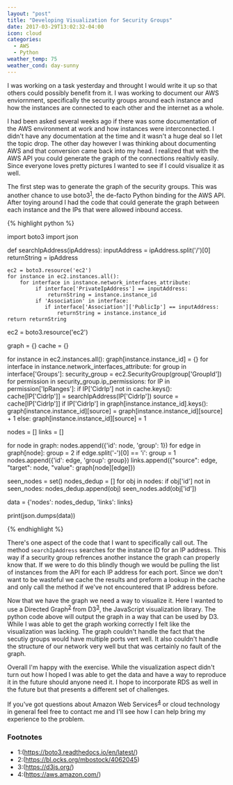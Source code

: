 ```yaml
---
layout: "post"
title: "Developing Visualization for Security Groups"
date: 2017-03-29T13:02:32-04:00
icon: cloud
categories:
  - AWS
  - Python
weather_temp: 75
weather_cond: day-sunny
---
```


I was working on a task yesterday and throught I would write it up so that others could possibly benefit from it. I was working to document our AWS enviornment, specifically the security groups around each instance and how the instances are connected to each other and the internet as a whole.

I had been asked several weeks ago if there was some documentation of the AWS environment at work and how instances were interconnected. I didn't have any documentation at the time and it wasn't a huge deal so I let the topic drop. The other day however I was thinking about documenting AWS and that conversion came back into my head. I realized that with the AWS API you could generate the graph of the connections realtivly easily. Since everyone loves pretty pictures I wanted to see if I could visualize it as well.

The first step was to generate the graph of the security groups. This was another chance to use boto3<sup>[1](#footnote1)</sup>, the de-facto Python binding for the AWS API. After toying around I had the code that could generate the graph between each instance and the IPs that were allowed inbound access.

{% highlight python %}

import boto3
import json

def searchIpAddress(ipAddress):
    inputAddress = ipAddress.split('/')[0]
    returnString = ipAddress

    ec2 = boto3.resource('ec2')
    for instance in ec2.instances.all():
        for interface in instance.network_interfaces_attribute:
             if interface['PrivateIpAddress'] == inputAddress:
                 returnString = instance.instance_id
             if 'Association' in interface:
                if interface['Association']['PublicIp'] == inputAddress:
                    returnString = instance.instance_id
    return returnString

ec2 = boto3.resource('ec2')

graph = {}
cache = {}

for instance in ec2.instances.all():
    graph[instance.instance_id] = {}
    for interface in instance.network_interfaces_attribute:
        for group in interface['Groups']:
            security_group = ec2.SecurityGroup(group['GroupId'])
            for permission in security_group.ip_permissions:
                for IP in permission['IpRanges']:
                    if IP['CidrIp'] not in cache.keys():
                        cache[IP['CidrIp']] = searchIpAddress(IP['CidrIp'])
                    source = cache[IP['CidrIp']]
                    if IP['CidrIp'] in graph[instance.instance_id].keys():
                        graph[instance.instance_id][source] = graph[instance.instance_id][source] + 1
                    else:
                        graph[instance.instance_id][source] = 1

nodes = []
links = []

for node in graph:
    nodes.append({'id': node, 'group': 1})
    for edge in graph[node]:
        group = 2
        if edge.split('-')[0] == 'i':
            group = 1
        nodes.append({'id': edge, 'group': group})
        links.append({"source": edge, "target": node, "value": graph[node][edge]})

seen_nodes = set()
nodes_dedup = []
for obj in nodes:
    if obj['id'] not in seen_nodes:
        nodes_dedup.append(obj)
        seen_nodes.add(obj['id'])

data = {'nodes': nodes_dedup, 'links': links}

print(json.dumps(data))

{% endhighlight %}

There's one aspect of the code that I want to specifically call out. The method ```searchIpAddress``` searches for the instance ID for an IP address. This way if a security group refrences another instance the graph can properly know that. If we were to do this blindly though we would be pulling the list of instances from the API for each IP address for each port. Since we don't want to be wasteful we cache the results and preform a lookup in the cache and only call the method if we've not encountered that IP address before.

Now that we have the graph we need a way to visualize it. Here I wanted to use a Directed Graph<sup>[2](#footnote2)</sup> from D3<sup>[3](#footnote3)</sup>, the JavaScript visualization library. The python code above will output the graph in a way that can be used by D3. While I was able to get the graph working correctly I felt like the visualization was lacking. The graph couldn't handle the fact that the secutiy groups would have multiple ports vert well. It also couldn't handle the structure of our network very well but that was certainly no fault of the graph.

Overall I'm happy with the exercise. While the visualization aspect didn't turn out how I hoped I was able to get the data and have a way to reproduce it in the future should anyone need it. I hope to incorporate RDS as well in the future but that presents a different set of challenges.

If you've got questions about Amazon Web Services<sup>[4](#footnote4)</sup> or cloud technology in general feel free to contact me and I'll see how I can help bring my experience to the problem.

### Footnotes

* <a name="footnote1">1</a>:(https://boto3.readthedocs.io/en/latest/)
* <a name="footnote2">2</a>:(https://bl.ocks.org/mbostock/4062045)
* <a name="footnote3">3</a>:(https://d3js.org/)
* <a name="footnote4">4</a>:(https://aws.amazon.com/)
